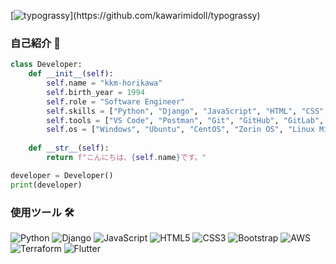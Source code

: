 [![typograssy](https://typograssy.deno.dev/api?text=Welcome%20to%20my%20GitHub%20profile!)](https://github.com/kawarimidoll/typograssy)


### 自己紹介 🚀

```python
class Developer:
    def __init__(self):
        self.name = "kkm-horikawa"
        self.birth_year = 1994
        self.role = "Software Engineer"
        self.skills = ["Python", "Django", "JavaScript", "HTML", "CSS", "Bootstrap", "AWS", "Terraform", "Flutter"]
        self.tools = ["VS Code", "Postman", "Git", "GitHub", "GitLab", "Redmine", "Slack", "DBeaver", "A5m2", "Tera Term", "Eclipse", "ffftp", "WinSCP", "WSL"]
        self.os = ["Windows", "Ubuntu", "CentOS", "Zorin OS", "Linux Mint"]
    
    def __str__(self):
        return f"こんにちは、{self.name}です。"

developer = Developer()
print(developer)
```

### 使用ツール 🛠

![Python](https://img.shields.io/badge/-Python-3776AB?logo=python&logoColor=ffffff)
![Django](https://img.shields.io/badge/-Django-092E20?logo=django&logoColor=ffffff)
![JavaScript](https://img.shields.io/badge/-JavaScript-F7DF1E?logo=javascript&logoColor=000000)
![HTML5](https://img.shields.io/badge/-HTML5-E34F26?logo=html5&logoColor=ffffff)
![CSS3](https://img.shields.io/badge/-CSS3-1572B6?logo=css3&logoColor=ffffff)
![Bootstrap](https://img.shields.io/badge/-Bootstrap-7952B3?logo=bootstrap&logoColor=ffffff)
![AWS](https://img.shields.io/badge/-AWS-232F3E?logo=amazon-aws&logoColor=ffffff)
![Terraform](https://img.shields.io/badge/-Terraform-623CE4?logo=terraform&logoColor=ffffff)
![Flutter](https://img.shields.io/badge/-Flutter-02569B?logo=flutter&logoColor=ffffff)

